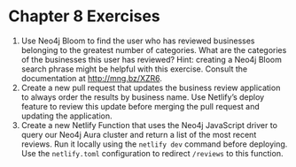 # Chapter 8 Exercises

1. Use Neo4j Bloom to find the user who has reviewed businesses belonging to the greatest number of categories. What are the categories of the businesses this user has reviewed? Hint: creating a Neo4j Bloom search phrase might be helpful with this exercise. Consult the documentation at http://mng.bz/XZR6.
2. Create a new pull request that updates the business review application to always order the results by business name. Use Netlify’s deploy feature to review this update before merging the pull request and updating the application.
3. Create a new Netlify Function that uses the Neo4j JavaScript driver to query our Neo4j Aura cluster and return a list of the most recent reviews. Run it locally using the `netlify dev` command before deploying. Use the `netlify.toml` configuration to redirect `/reviews` to this function.